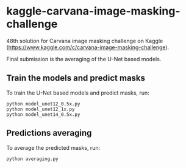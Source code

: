 # kaggle-carvana-image-masking-challenge
48th solution for Carvana image masking challenge on Kaggle (https://www.kaggle.com/c/carvana-image-masking-challenge).

Final submission is the averaging of the U-Net based models.

## Train the models and predict masks
To train the U-Net based models and predict masks, run:

```
python model_unet12_0.5x.py
python model_unet12_1x.py
python model_unet14_0.5x.py
```

## Predictions averaging
To average the predicted masks, run:

```
python averaging.py
```
